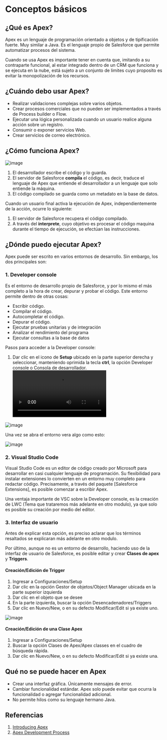 # Conceptos básicos

## ¿Qué es Apex?

Apex es un lenguaje de programación orientado a objetos y de tipificación fuerte. Muy similar a Java. 
Es el lenguaje propio de Salesforce que permite automatizar procesos del sistema.

Cuando se usa Apex es importante tener en cuenta que, imitando a su contraparte funcional, al estar integrado dentro de un CRM que funciona y se ejecuta en
la nube, está sujeto a un conjunto de limites cuyo proposito es evitar la monopolización de los recursos. 

## ¿Cuándo debo usar Apex?

- Realizar validaciones complejas sobre varios objetos.
- Crear procesos comerciales que no pueden ser implementados a través de Process builder o Flow.
- Ejecutar una lógica personalizada cuando un usuario realice alguna acción sobre un registro. 
- Consumir o exponer servicios Web. 
- Crear servicios de correo electrónico.  

## ¿Cómo funciona Apex?

![image](https://user-images.githubusercontent.com/100179095/177459890-ccf0b760-e2ad-41a9-9cfa-886c4bffd30b.png)

1. El desarrollador escribe el código y lo guarda. 
2. El servidor de Salesforce **compila** el código, es decir, traduce el lenguaje de Apex que entiende el desarrollador a un lenguaje que solo entiende la máquina.  
3. El código compilado se guarda como un metadato en la base de datos. 

Cuando un usuario final activa la ejecución de Apex, independientemente de la acción, ocurre lo siguiente:

1. El servidor de Salesforce recupera el código compilado.
2. A través del **interprete**, cuyo objetivo es procesar el código maquina durante el tiempo de ejecución, se efectúan las instrucciones.  

## ¿Dónde puedo ejecutar Apex?

Apex puede ser escrito en varios entornos de desarrollo. Sin embargo, los dos principales son: 

### 1. Developer console

Es el entorno de desarrollo propio de Salesforce, y por lo mismo el más completo a la hora de crear, depurar y probar el código. Este entorno permite dentro de otras cosas:

- Escribir código.
- Compilar el código.
- Autocompletar el código.
- Depurar el código.
- Ejecutar pruebas unitarias y de integración
- Analizar el rendimiento del programa
- Ejecutar consultas a la base de datos

Pasos para acceder a la Developer console:

1. Dar clic en el icono de **Setup** ubicado en la parte superior derecha y seleccionar, manteniendo oprimida la tecla **ctrl**, la opción Developer console o
Consola de desarrollador.  
![](https://github.com/XSawdarkX/Curiosidades-Apex/blob/main/FilmForth%20Sin%20t%C3%ADtulo.mp4)

![image](https://user-images.githubusercontent.com/100179095/177469334-7fa265d1-23ae-4a0f-9dd6-dab0e8b389d0.png)

Una vez se abra el entorno vera algo como esto:

![image](https://user-images.githubusercontent.com/100179095/177469542-402a43cf-bfed-494e-8e75-9b4b72d02806.png)

### 2. Visual Studio Code

Visual Studio Code es un editor de código creado por Microsoft para desarrollar en casi cualquier lenguaje de programación. Su flexibilidad para instalar extensiones 
lo convierten en un entorno muy completo para redactar código. Precisamente, a través del paquete [Salesforce Extensions], es posible comenzar a escribir Apex.

Una ventaja importante de VSC sobre la Developer console, es la creación de LWC (Tema que trataremos más adelante en otro modulo), ya que solo es posible su creación por medio del editor. 

### 3. Interfaz de usuario

Antes de explicar esta opción, es preciso aclarar que los términos resaltados se explicaran más adelante en otro modulo. 

Por último, aunque no es un entorno de desarrollo, haciendo uso de la interfaz de usuario de Salesforce, es posible editar y crear **Clases de apex** y **Triggers**.

#### Creación/Edición de Trigger

1. Ingresar a Configuraciones/Setup
2. Dar clic en la opción Gestor de objetos/Object Manager ubicada en la parte superior izquierda
3. Dar clic en el objeto que se desee 
4. En la parte izquierda, buscar la opción Desencadenadores/Triggers  
5. Dar clic en Nuevo/New, o en su defecto Modificar/Edit si ya existe uno.

![image](https://user-images.githubusercontent.com/100179095/177475453-b60e9ebc-26a4-4588-98b6-fbb9a357e233.png)

#### Creación/Edición de una Clase Apex

1. Ingresar a Configuraciones/Setup
2. Buscar la opción Clases de Apex/Apex classes en el cuadro de búsqueda rápida. 
5. Dar clic en Nuevo/New, o en su defecto Modificar/Edit si ya existe una.

## Qué no se puede hacer en Apex

- Crear una interfaz gráfica. Únicamente mensajes de error. 
- Cambiar funcionalidad estándar. Apex solo puede evitar que ocurra la funcionalidad o agregar funcionalidad adicional. 
- No permite hilos como su lenguaje hermano Java. 

## Referencias

1. [Introducing Apex](https://developer.salesforce.com/docs/atlas.en-us.apexcode.meta/apexcode/apex_intro.htm)
2. [Apex Development Process](https://developer.salesforce.com/docs/atlas.en-us.apexcode.meta/apexcode/apex_dev_process_chapter.htm)

